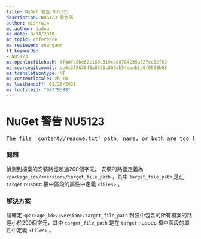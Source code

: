 ```yaml
---
title: NuGet 警告 NU5123
description: NU5123 警告碼
author: mishra14
ms.author: jodou
ms.date: 8/14/2018
ms.topic: reference
ms.reviewer: anangaur
f1_keywords:
- NU5123
ms.openlocfilehash: ff40fc8be62c160c319ca88784235a927ee32f69
ms.sourcegitcommit: ee6c3f203648a5561c809db54ebeb1d0f0598b68
ms.translationtype: MT
ms.contentlocale: zh-TW
ms.lasthandoff: 01/26/2021
ms.locfileid: "98779388"
---
```

# <a name="nuget-warning-nu5123"></a>NuGet 警告 NU5123
<pre>The file 'content/<LongPath>/readme.txt' path, name, or both are too long. Your package might not work without long file path support. Please shorten the file path or file name.</pre>

### <a name="issue"></a>問題

偵測到檔案的安裝路徑超過200個字元。 安裝的路徑定義為 `<package_id>/<version>/target_file_path` ，其中 `target_file_path` 是在 `target` nuspec 檔中區段的屬性中定義 `<files>` 。


### <a name="solution"></a>解決方案

請確定 `<package_id>/<version>/target_file_path` 封裝中包含的所有檔案的路徑小於200個字元，其中 `target_file_path` 是在 `target` nuspec 檔中區段的屬性中定義 `<files>` 。


